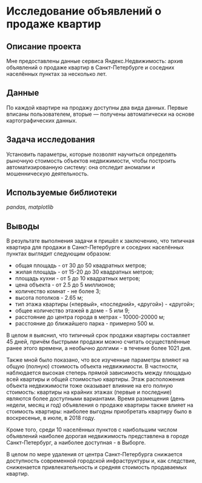 # Исследование объявлений о продаже квартир

## Описание проекта

Мне предоставлены данные сервиса Яндекс.Недвижимость: архив объявлений о продаже квартир в Санкт-Петербурге и соседних населённых пунктах за несколько лет. 

## Данные

По каждой квартире на продажу доступны два вида данных. Первые вписаны пользователем, вторые — получены автоматически на основе картографических данных.

## Задача исследования

Установить параметры, которые позволят научиться определять рыночную стоимость объектов недвижимости, чтобы построить автоматизированную систему: она отследит аномалии и мошенническую деятельность. 

## Используемые библиотеки

*pandas, matplotlib*

## Выводы

В результате выполнения задачи я пришёл к заключению, что типичная квартира для продажи в Санкт-Петербурге и соседних населённых пунктах выглядит следующим образом:
- общая площадь - от 30 до 50 квадратных метров;
- жилая площадь - от 15-20 до 30 квадратных метров;
- площадь кухни - от 5 до 10 квадратных метров;
- цена объекта - от 2.5 до 5 миллионов;
- количество комнат - не более 3;
- высота потолков - 2.65 м;
- тип этажа квартиры («первый», «последний», «другой») - «другой»;
- общее количество этажей в доме - 5 или 9;
- расстояние до центра города в метрах - 10000-20000 м;
- расстояние до ближайшего парка - примерно 500 м.
  
В целом я выяснил, что типичный срок продажи квартиры составляет 45 дней, причём быстрыми продажи можно считать осуществлённые ранее этого времени, а необычно долгими - в течение более 1021 дня.

Также мной было показано, что все изученные параметры влияют на общую (полную) стоимость объекта недвижимости. В частности, наблюдается высокая степерь прямой зависимость между площадью всей квартиры и общей стоимостью квартиры. Этаж расположения объекта недвижимости тоже оказывает влияние на его полную стоимость: квартиры на крайних этажах (первые и последние) являются более доступными вариантами. Время размещения (день недели, месяц и год) объявления о продаже квартиры также влияет на стоимость квартиры: наиболее выгодны приобретать квартиру было в воскресенье, в июле, в 2018 году.

Кроме того, среди 10 населённых пунктов с наибольшим числом объявлений наиболее дорогая недвижимость представлена в городе Санкт-Петербург, а наиболее доступная - в Выборге.

В целом по мере удаления от центра Санкт-Петербурга снижается доступность современной городской инфраструктуры и, как следствие, сниженается привлекательность и средняя стоимость продаваемых квартир.
